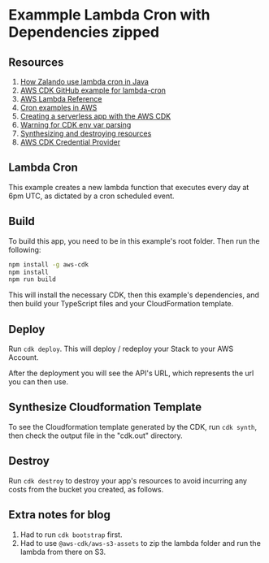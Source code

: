 # Exammple Lambda Cron with Dependencies zipped

## Resources

1. [How Zalando use lambda cron in Java](https://github.com/aws-samples/aws-cdk-examples/tree/master/typescript/lambda-cron)
2. [AWS CDK GitHub example for lambda-cron](https://github.com/aws-samples/aws-cdk-examples/tree/master/typescript/lambda-cron)
3. [AWS Lambda Reference](https://docs.aws.amazon.com/cdk/api/latest/docs/aws-lambda-readme.html)
4. [Cron examples in AWS](https://docs.aws.amazon.com/lambda/latest/dg/services-cloudwatchevents-expressions.html)
5. [Creating a serverless app with the AWS CDK](https://docs.aws.amazon.com/cdk/latest/guide/serverless_example.html)
6. [Warning for CDK env var parsing](https://github.com/aws/aws-cdk/issues/3918)
7. [Synthesizing and destroying resources](https://docs.aws.amazon.com/cdk/latest/guide/hello_world.html)
8. [AWS CDK Credential Provider](https://binx.io/blog/2020/01/30/building-an-aws-cdk-credential-provider/)

## Lambda Cron

This example creates a new lambda function that executes every day at 6pm UTC, as dictated by a cron scheduled event.

## Build

To build this app, you need to be in this example's root folder. Then run the following:

```bash
npm install -g aws-cdk
npm install
npm run build
```

This will install the necessary CDK, then this example's dependencies, and then build your TypeScript files and your CloudFormation template.

## Deploy

Run `cdk deploy`. This will deploy / redeploy your Stack to your AWS Account.

After the deployment you will see the API's URL, which represents the url you can then use.

## Synthesize Cloudformation Template

To see the Cloudformation template generated by the CDK, run `cdk synth`, then check the output file in the "cdk.out" directory.

## Destroy

Run `cdk destroy` to destroy your app's resources to avoid incurring any costs from the bucket you created, as follows.

## Extra notes for blog

1. Had to run `cdk bootstrap` first.
2. Had to use `@aws-cdk/aws-s3-assets` to zip the lambda folder and run the lambda from there on S3.
